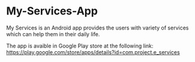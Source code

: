 # My-Services-App
My Services is an Android app provides the users with variety of services which can help them in their daily life. 

The app is avaible in Google Play store at the following link:
https://play.google.com/store/apps/details?id=com.project.e_services
